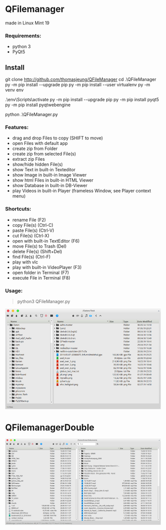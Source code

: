 # QFilemanager

made in Linux Mint 19

### Requirements:

- python 3
- PyQt5

## Install
git clone http://github.com/thomasjeung/QFileManager
cd .\QFileManager\
py -m pip install --upgrade pip
py -m pip install --user virtualenv
py -m venv env

.\env\Scripts\activate
py -m pip install --upgrade pip
py -m pip install pyqt5
py -m pip install pyqtwebengine

python .\QFileManager.py


### Features:
- drag and drop Files to copy (SHIFT to move)
- open Files with default app
- create zip from Folder
- create zip from selected File(s)
- extract zip Files
- show/hide hidden File(s)
- show Text in built-in Texteditor
- show Image in built-in Image Viewer
- show html Files in built-in HTML Viewer
- show Database in built-in DB-Viewer
- play Videos in built-in Player (frameless Window, see Player context menu)

### Shortcuts:
- rename File (F2)
- copy File(s) (Ctrl-C)
- paste File(s) (Ctrl-V)
- cut File(s) (Ctrl-X)
- open with built-in TextEditor (F6)
- move File(s) to Trash (Del)
- delete File(s) (Shift+Del)
- find File(s) (Ctrl-F)
- play with vlc
- play with built-in VideoPlayer (F3)
- open folder in Terminal (F7)
- execute File in Terminal (F8)

### Usage:

> python3 QFileManager.py

![screenshot](https://github.com/Axel-Erfurt/QFilemanager/blob/master/screenshot2.png)

# QFilemanagerDouble

![screenshot](https://github.com/Axel-Erfurt/QFilemanager/blob/master/QFM_double.png)

